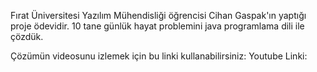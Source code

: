 Fırat Üniversitesi Yazılım Mühendisliği öğrencisi Cihan Gaspak'ın yaptığı proje ödevidir.
10 tane günlük hayat problemini java programlama dili ile çözdük.

Çözümün videosunu izlemek için bu linki kullanabilirsiniz:
Youtube Linki: 
